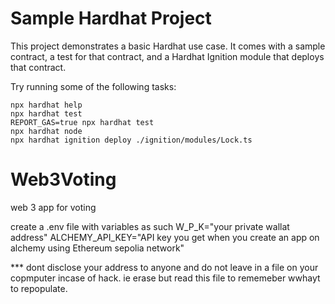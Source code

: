 # Sample Hardhat Project

This project demonstrates a basic Hardhat use case. It comes with a sample contract, a test for that contract, and a Hardhat Ignition module that deploys that contract.

Try running some of the following tasks:

```shell
npx hardhat help
npx hardhat test
REPORT_GAS=true npx hardhat test
npx hardhat node
npx hardhat ignition deploy ./ignition/modules/Lock.ts
```
# Web3Voting
web 3 app for voting


create a .env file with variables as such
W_P_K="your private wallat address"
ALCHEMY_API_KEY="API key you get when you create an app on alchemy using Ethereum sepolia network" 

 *** dont disclose your address to anyone and do not leave in a file on your copmputer incase of hack. ie erase but read this file to rememeber wwhayt to repopulate.